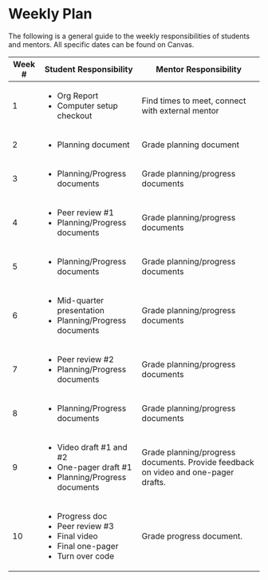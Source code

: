 # Weekly Plan
The following is a general guide to the weekly responsibilities of students and mentors. All specific dates can be found on Canvas.

| Week # | Student Responsibility | Mentor Responsibility | 
| ---- | ---- | ---- |
| 1 | <ul><li>Org Report</li><li>Computer setup checkout</li></ul> | Find times to meet, connect with external mentor | 
| 2 | <ul><li>Planning document</li></ul>  | Grade planning document | 
| 3 | <ul><li>Planning/Progress documents</li></ul> | Grade planning/progress documents | 
| 4 | <ul><li>Peer review #1</li><li>Planning/Progress documents</li></ul> | Grade planning/progress documents | 
| 5 | <ul><li>Planning/Progress documents</li></ul> | Grade planning/progress documents | 
| 6 | <ul><li>Mid-quarter presentation</li> <li>Planning/Progress documents</li></ul> | Grade planning/progress documents | 
| 7 | <ul><li>Peer review #2</li><li>Planning/Progress documents</li></ul> | Grade planning/progress documents | 
| 8 | <ul><li>Planning/Progress documents</li></ul> | Grade planning/progress documents | 
| 9 | <ul><li>Video draft #1 and #2</li><li>One-pager draft #1</li><li>Planning/Progress documents</li></ul> | Grade planning/progress documents. Provide feedback on video and one-pager drafts. | 
| 10 | <ul><li>Progress doc</li><li>Peer review #3</li><li>Final video</li><li>Final one-pager</li><li>Turn over code</li></ul> | Grade progress document. | 
